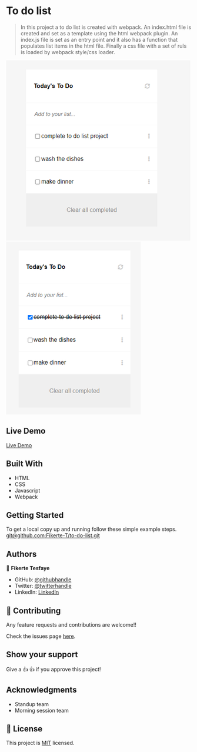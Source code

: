 
# To do list

>In this project a to do list is created with webpack. An index.html file is created and set as a template using the html webpack plugin. An index.js file is set as an entry point and it also has a function that populates list items in the html file. Finally a css file with a set of ruls is loaded by webpack style/css loader. 

![screenshots](./images/app_screenshot.png)
![screenshots](./images/app_screenshot_v2.png)

## Live Demo

 [Live Demo](https://fikerte-t.github.io/to-do-list/dist/)

## Built With

- HTML
- CSS
- Javascript
- Webpack

## Getting Started

To get a local copy up and running follow these simple example steps.
[git@github.com:Fikerte-T/to-do-list.git](git@github.com:Fikerte-T/to-do-list.git)

## Authors

👤 **Fikerte Tesfaye**

- GitHub: [@githubhandle](https://github.com/githubhandle)
- Twitter: [@twitterhandle](https://twitter.com/twitterhandle)
- LinkedIn: [LinkedIn](https://linkedin.com/in/linkedinhandle)

## 🤝 Contributing

Any feature requests and contributions are welcome!!

Check the issues page [here](https://github.com/Fikerte-T/to-do-list/issues).

## Show your support

Give a 👍 👍 if you approve this project!

## Acknowledgments
- Standup team
- Morning session team

## 📝 License

This project is [MIT](./MIT.md) licensed.
